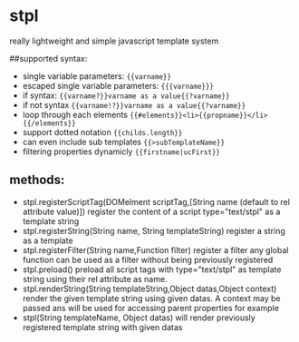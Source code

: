 stpl
====

really lightweight and simple javascript template system

##supported syntax:

 - single variable parameters: ``{{varname}}``
 - escaped single variable parameters: ``{{{varname}}}``
 - if syntax: ``{{varname?}}varname as a value{{?varname}}``
 - if not syntax ``{{varname!?}}varname as a value{{?varname}}``
 - loop through each elements ``{{#elements}}<li>{{propname}}</li>{{/elements}}``
 - support dotted notation ``{{childs.length}}``
 - can even include sub templates ``{{>subTemplateName}}``
 - filtering properties dynamicly ``{{firstname|ucFirst}}``

## methods:
 - stpl.registerScriptTag(DOMelment scriptTag,[String name (default to rel attribute value)]) register the content of a script type="text/stpl" as a template string
 - stpl.registerString(String name, String templateString) register a string as a template
 - stpl.registerFilter(String name,Function filter) register a filter any global function can be used as a filter without being previously registered
 - stpl.preload() preload all script tags with type="text/stpl" as template string using their rel attribute as name.
 - stpl.renderString(String templateString,Object datas,Object context) render the given template string using given datas. A context may be passed ans will be used for accessing parent properties for example
 - stpl(String templateName, Object datas) will render previously registered template string with given datas
